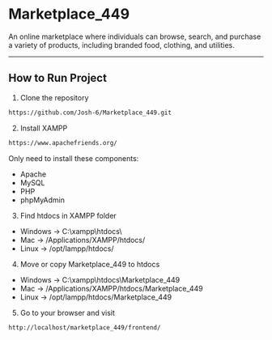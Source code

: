 # Marketplace_449

An online marketplace where individuals can browse, search, and purchase a variety of products, including branded food, clothing, and utilities.

---

## How to Run Project

1. Clone the repository
  ```bash
  https://github.com/Josh-6/Marketplace_449.git
  ```
2. Install XAMPP
  ```bash
  https://www.apachefriends.org/
  ```
Only need to install these components:
- Apache
- MySQL
- PHP
- phpMyAdmin

3. Find htdocs in XAMPP folder
- Windows → C:\xampp\htdocs\
- Mac → /Applications/XAMPP/htdocs/
- Linux → /opt/lampp/htdocs/
  
4. Move or copy Marketplace_449 to htdocs
- Windows → C:\xampp\htdocs\Marketplace_449
- Mac → /Applications/XAMPP/htdocs/Marketplace_449
- Linux → /opt/lampp/htdocs/Marketplace_449
  
5. Go to your browser and visit
  ```bash
  http://localhost/marketplace_449/frontend/
  ```




